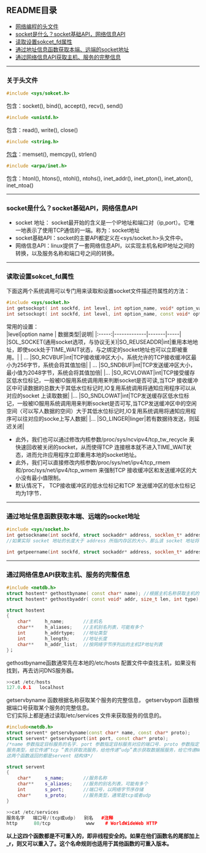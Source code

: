 ## README目录
* [网络编程的头文件](#关于头文件)
* [socket是什么？socket基础API，网络信息API](#socket地址)
* [读取设置sokcet_fd属性](#读取设置sokcet_fd属性)
* [通过地址信息函数获取本端、远端的socket地址](#通过地址信息函数获取本端、远端的socket地址)
* [通过网络信息API获取主机、服务的完整信息](#通过网络信息API获取主机、服务的完整信息)
---
### 关于头文件
```cpp
#include <sys/sokcet.h>
```
包含：socket(), bind(), accept(), recv(), send()  

```cpp
#include <unistd.h>
```
包含：read(), write(), close()

```cpp
#include <string.h>
```
[包含](https://www.runoob.com/cprogramming/c-standard-library-string-h.html)：memset(), memcpy(), strlen()

```cpp
#include <arpa/inet.h>
```
包含：htonl(), htons(), ntohl(), ntohs(), inet_addr(), inet_pton(), inet_aton(), inet_ntoa()

---
### socket是什么？socket基础API，网络信息API
<span id="socket地址"></span>
* socket 地址： socket最开始的含义是一个IP地址和端口对（ip,port）。它唯一地表示了使用TCP通信的一端。称为：socket地址  
* socket基础API：socket的主要API都定义在<sys/socket.h>头文件中。
* 网络信息API：linux提供了一套网络信息API，以实现主机名和IP地址之间的转换，以及服务名称和端口号之间的转换。

---
### 读取设置sokcet_fd属性
<span id="读取设置sokcet_fd属性"></span>
下面这两个系统调用可以专门用来读取和设置socket文件描述符属性的方法：
```cpp
#include <sys/socket.h>
int getsockopt( int sockfd, int level, int option_name, void* option_value, socklen_t * restrict option_len);
int setsockopt( int sockfd, int level, int option_name, const void* option_value, socklen_t option_len);
```
常用的设置：  
|level|option name | 数据类型|说明|
|:-----:|-------------|-------|-----|
|SOL_SOCKET(通用socket选项，与协议无关)|SO_REUSEADDR|int|重用本地地址，即使sock处于TIME_WAIT状态，与之绑定的socket地址也可以立即被重用。|
|           ...                       |SO_RCVBUF|int|TCP接收缓冲区大小，系统允许的TCP接收缓冲区最小为256字节，系统会将其值加倍|
|           ...                       |SO_SNDBUF|int|TCP发送缓冲区大小，最小值为2048字节，系统会将其值加倍|
|...                                  |SO_RCVLOWAT|int|TCP接受缓存区低水位标记，一般被IO服用系统调用用来判断socket是否可读,当TCP 接收缓冲区中可读数据的总数大于其低水位标记时,IO复用系统调用将通知应用程序可以从对应的socket 上读取数据|
|...                                  |SO_SNDLOWAT|int|TCP发送缓存区低水位标记，一般被IO服用系统调用用来判断socket是否可写,当TCP发送缓冲区中的空闲空间〈可以写人数据的空间）大于其低水位标记时,IO复用系统调用将通知应用程序可以往对应的socke上写人数据|
|...                                  |SO_LINGER|linger|若有数据待发送，则延迟关闭|

 * 此外，我们也可以通过修改内核参数/proc/sys/ncνipv4/tcp_tw_recycle 来快速回收被关闭的socket，从而使得TCP 连接根本就不进入TIME_WAIT状态，进而允许应用程序立即重用本地的socket地址。
 * 此外，我们可以直接修改内核参数/proc/sys/net/ipv4/tcp_rmem 和/proc/sys/net/ipv4/tcp_wmem 来强制TCP 接收缓冲区和发送缓冲区的大小没有最小值限制。  
 * 默认情况下， TCP接收缓冲区的低水位标记和TCP 发送缓冲区的低水位标记均为1字节．

---
### 通过地址信息函数获取本端、远端的socket地址
<span id="通过地址信息函数获取本端、远端的socket地址"></span>
```cpp
#include <sys/socket.h>
int getsockname(int sockfd, struct sockaddr* address, socklen_t* address_len)-->(0,-1);//getsocknamc 获取 sockfd 对应的自己本端 socket 地址，并将其存储于address 参数指定的内存中，该socket地址的长度则存储在address_len参数指向的变量中。  
//如果实际 socket 地址的长度大于 address 所指内存区的大小，那么该 socket 地址将被截断。

int getpeername(int sockfd, struct sockaddr* address, socklen_t* address_len)-->(0,-1);//getpeemame 获取sockfd对应的远端socket地址
```


---
### 通过网络信息API获取主机、服务的完整信息
<span id="通过网络信息API获取主机、服务的完整信息"></span>
```cpp
#include <netdb.h>
struct hostent* gethostbyname( const char* name); //根据主机名称获取主机的完整信息
struct hostent* gethostbyaddr( const void* addr, size_t len, int type);//根据IP地扯获取主机的完整信息

struct hostent
{
    char*     h_name;       //主机名
    char**    h_aliases;    //主机别名列表，可能有多个
    int       h_addrtype;   //地址类型
    int       h_length;     //地址长度
    char**    h_addr_list;  //按网络字节序列出的主机IP地址列表
}；
```
gethostbyname函数通常先在本地的/etc/hosts 配置文件中查找主机，如果没有找到，再去访问DNS服务器。
```CPP
>>cat /etc/hosts
127.0.0.1	localhost
```
getservbyname 函数根据名称获取某个服务的完整信息， getservbyport 函数根据端口号获取某个服务的完整信息。  
它们实际上都是通过读取/etc/services 文件来获取服务的信息的。
```cpp
#include<netdb.h>
struct servent* getservbyname(const char* name, const char* proto);
struct servent* getservbyport(int port, const char* proto);
/*name 参数指定目标服务的名字. port 参数指定目标服务对应的端口号. proto 参数指定
服务类型，给它传递“tcp ”表示获取流服务，给他传递“udp”表示获取数据报服务，给它传递NULL 则表示获取所有类型的服务。
这两个函数返回的都是servent 结构体*/

struct servent
{
    char*     s_name;       //服务名称
    char**    s_aliases;    //服务的别名列表，可能有多个
    int       s_port;       //端口号，以网络字节序存储
    char*     s_proto;      //服务类型，通常是tcp或者udp
}

>>cat /etc/services
服务名字   端口号/(tcp或udp)   别名   #注释
http	  80/tcp		     www	# WorldWideWeb HTTP

```

**以上这四个函数都是不可重入的，即非线程安全的。如果在他们函数名的尾部加上_r，则又可以重入了。这个名命规则也适用于其他函数的可重入版本。**

